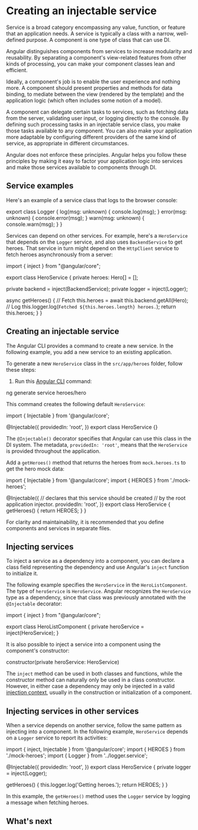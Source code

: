 # Creating an injectable service

Service is a broad category encompassing any value, function, or feature that an application needs.
A service is typically a class with a narrow, well-defined purpose.
A component is one type of class that can use DI.

Angular distinguishes components from services to increase modularity and reusability.
By separating a component's view-related features from other kinds of processing, you can make your component classes lean and efficient.

Ideally, a component's job is to enable the user experience and nothing more.
A component should present properties and methods for data binding, to mediate between the view (rendered by the template) and the application logic (which often includes some notion of a model).

A component can delegate certain tasks to services, such as fetching data from the server, validating user input, or logging directly to the console.
By defining such processing tasks in an injectable service class, you make those tasks available to any component.
You can also make your application more adaptable by configuring different providers of the same kind of service, as appropriate in different circumstances.

Angular does not enforce these principles.
Angular helps you follow these principles by making it easy to factor your application logic into services and make those services available to components through DI.

## Service examples

Here's an example of a service class that logs to the browser console:

<docs-code header="src/app/logger.service.ts (class)" language="typescript">
export class Logger {
  log(msg: unknown) { console.log(msg); }
  error(msg: unknown) { console.error(msg); }
  warn(msg: unknown) { console.warn(msg); }
}
</docs-code>

Services can depend on other services.
For example, here's a `HeroService` that depends on the `Logger` service, and also uses `BackendService` to get heroes.
That service in turn might depend on the `HttpClient` service to fetch heroes asynchronously from a server:

<docs-code header="src/app/hero.service.ts" language="typescript"
           highlight="[7,8,12,13]">
import { inject } from "@angular/core";

export class HeroService {
  private heroes: Hero[] = [];

  private backend = inject(BackendService);
  private logger = inject(Logger);

  async getHeroes() {
    // Fetch
    this.heroes = await this.backend.getAll(Hero);
    // Log
    this.logger.log(`Fetched ${this.heroes.length} heroes.`);
    return this.heroes;
  }
}
</docs-code>

## Creating an injectable service

The Angular CLI provides a command to create a new service. In the following example, you add a new service to an existing application.

To generate a new `HeroService` class in the `src/app/heroes` folder, follow these steps:

1. Run this [Angular CLI](/tools/cli) command:

<docs-code language="sh">
ng generate service heroes/hero
</docs-code>

This command creates the following default `HeroService`:

<docs-code header="src/app/heroes/hero.service.ts (CLI-generated)" language="typescript">
import { Injectable } from '@angular/core';

@Injectable({
  providedIn: 'root',
})
export class HeroService {}
</docs-code>

The `@Injectable()` decorator specifies that Angular can use this class in the DI system.
The metadata, `providedIn: 'root'`, means that the `HeroService` is provided throughout the application.

Add a `getHeroes()` method that returns the heroes from `mock.heroes.ts` to get the hero mock data:

<docs-code header="src/app/heroes/hero.service.ts" language="typescript">
import { Injectable } from '@angular/core';
import { HEROES } from './mock-heroes';

@Injectable({
  // declares that this service should be created
  // by the root application injector.
  providedIn: 'root',
})
export class HeroService {
  getHeroes() {
    return HEROES;
  }
}
</docs-code>

For clarity and maintainability, it is recommended that you define components and services in separate files.

## Injecting services

To inject a service as a dependency into a component, you can declare a class field representing the dependency and use Angular's `inject` function to initialize it.

The following example specifies the `HeroService` in the `HeroListComponent`.
The type of `heroService` is `HeroService`.
Angular recognizes the `HeroService` type as a dependency, since that class was previously annotated with the `@Injectable` decorator:

<docs-code header="src/app/heroes/hero-list.component.ts" language="typescript">
  import { inject } from "@angular/core";

  export class HeroListComponent {
    private heroService = inject(HeroService);
  }
</docs-code>

It is also possible to inject a service into a component using the component's constructor:

<docs-code header="src/app/heroes/hero-list.component.ts (constructor signature)" language="typescript">
  constructor(private heroService: HeroService)
</docs-code>

The `inject` method can be used in both classes and functions, while the constructor method can naturally only be used in a class constructor. However, in either case a dependency may only be injected in a valid [injection context](guide/di/dependency-injection-context), usually in the construction or initialization of a component.

## Injecting services in other services

When a service depends on another service, follow the same pattern as injecting into a component.
In the following example, `HeroService` depends on a `Logger` service to report its activities:

<docs-code header="src/app/heroes/hero.service.ts" language="typescript"
           highlight="[3,9,12]">
import { inject, Injectable } from '@angular/core';
import { HEROES } from './mock-heroes';
import { Logger } from '../logger.service';

@Injectable({
  providedIn: 'root',
})
export class HeroService {
  private logger = inject(Logger);

  getHeroes() {
    this.logger.log('Getting heroes.');
    return HEROES;
  }
}
</docs-code>

In this example, the `getHeroes()` method uses the `Logger` service by logging a message when fetching heroes.

## What's next

<docs-pill-row>
  <docs-pill href="/guide/di/dependency-injection-providers" title="Configuring dependency providers"/>
  <docs-pill href="/guide/di/dependency-injection-providers#using-an-injectiontoken-object" title="`InjectionTokens`"/>
</docs-pill-row>
